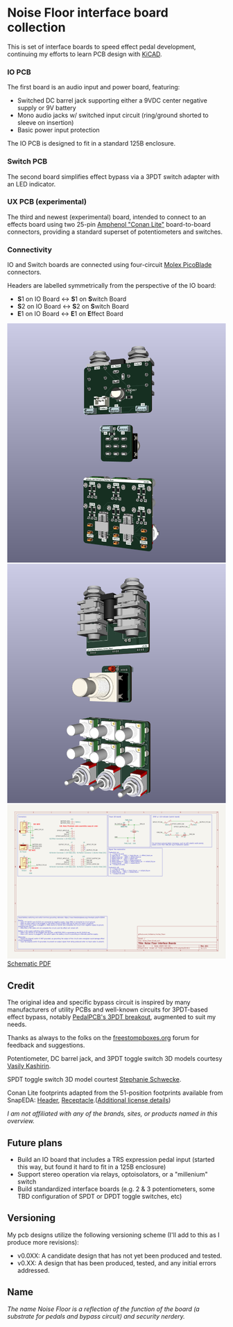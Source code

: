 # Noise Floor interface board collection

This is set of interface boards to speed effect pedal development, continuing my efforts to learn PCB design with [KiCAD](https://www.kicad.org/).

### IO PCB
The first board is an audio input and power board, featuring:
  - Switched DC barrel jack supporting either a 9VDC center negative supply or 9V battery
  - Mono audio jacks w/ switched input circuit (ring/ground shorted to sleeve on insertion)
  - Basic power input protection

The IO PCB is designed to fit in a standard 125B enclosure.

### Switch PCB
The second board simplifies effect bypass via a 3PDT switch adapter with an LED indicator.

### UX PCB (experimental)
The third and newest (experimental) board, intended to connect to an effects board using two 25-pin [Amphenol "Conan Lite"](https://www.amphenol-cs.com/product-series/conan-lite-1-00mm.html) board-to-board connectors, providing a standard superset of potentiometers and switches. 

### Connectivity
IO and Switch boards are connected using four-circuit [Molex PicoBlade](https://www.molex.com/molex/products/family/picoblade?parentKey=wire_to_board_connectors) connectors.

Headers are labelled symmetrically from the perspective of the IO board:
 - **S**1 on IO Board <-> **S**1 on **S**witch Board
 - **S**2 on IO Board <-> **S**2 on **S**witch Board
 - **E**1 on IO Board <-> **E**1 on **E**ffect Board

![Front render](renders/front.png)
![Back render](renders/back.png)
![Schematic SVG](schematics/noise_floor-latest.svg)
[Schematic PDF](schematics/noise_floor-latest.pdf)

## Credit

The original idea and specific bypass circuit is inspired by many manufacturers of utility PCBs and well-known circuits for 3PDT-based effect bypass, notably [PedalPCB's 3PDT breakout](https://www.pedalpcb.com/product/3pdt/), augmented to suit my needs.

Thanks as always to the folks on the [freestompboxes.org](https://www.freestompboxes.org/) forum for feedback and suggestions.

Potentiometer, DC barrel jack, and 3PDT toggle switch 3D models courtesy [Vasily Kashirin](https://grabcad.com/vasily.kashirin-1).

SPDT toggle switch 3D model courtest [Stephanie Schwecke](https://grabcad.com/stephanie.schwecke-1).

Conan Lite footprints adapted from the 51-position footprints available from SnapEDA: [Header](https://www.snapeda.com/parts/10162582-1134151LF/Amphenol%20ICC%20(FCI)/view-part/), [Receptacle](https://www.snapeda.com/parts/10162581-3134151LF/Amphenol%20ICC%20(FCI)/view-part/).([Additional license details](hardware/SnapEDA_Licensing.txt))

*I am not affiliated with any of the brands, sites, or products named in this overview.*

## Future plans

 - Build an IO board that includes a TRS expression pedal input (started this way, but found it hard to fit in a 125B enclosure)
 - Support stereo operation via relays, optoisolators, or a "millenium" switch
 - Build standardized interface boards (e.g. 2 & 3 potentiometers, some TBD configuration of SPDT or DPDT toggle switches, etc)

## Versioning

My pcb designs utilize the following versioning scheme (I'll add to this as I produce more revisions):
 - v0.0XX: A candidate design that has not yet been produced and tested.
 - v0.XX: A design that has been produced, tested, and any initial errors addressed.

## Name
*The name Noise Floor is a reflection of the function of the board (a substrate for pedals and bypass circuit) and security nerdery.*
